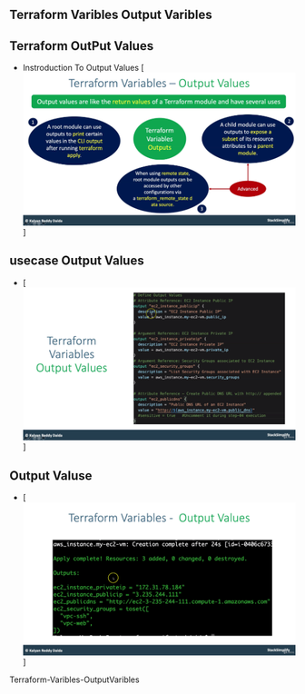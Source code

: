 ## Terraform Varibles Output Varibles
## Terraform OutPut Values
- Instroduction To Output Values
[![img.png](img.png)]

## usecase Output Values
- [![img_2.png](img_2.png)]

## Output Valuse
- [![img_1.png](img_1.png)]


Terraform-Varibles-OutputVaribles